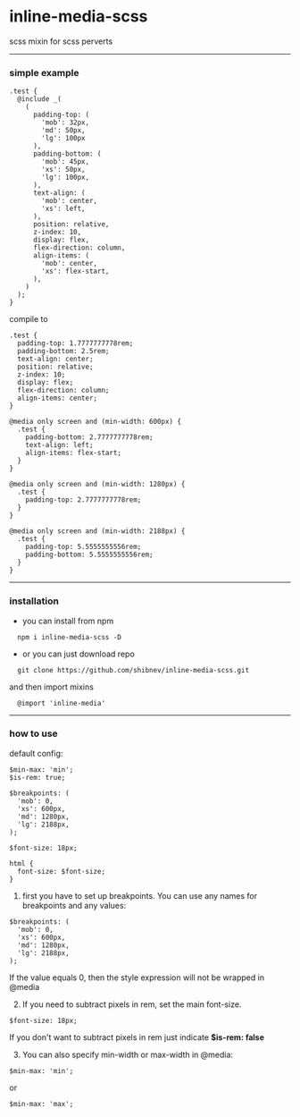 # inline-media-scss

scss mixin for scss perverts

---

### simple example

```
.test {
  @include _(
    (
      padding-top: (
        'mob': 32px,
        'md': 50px,
        'lg': 100px
      ),
      padding-bottom: (
        'mob': 45px,
        'xs': 50px,
        'lg': 100px,
      ),
      text-align: (
        'mob': center,
        'xs': left,
      ),
      position: relative,
      z-index: 10,
      display: flex,
      flex-direction: column,
      align-items: (
        'mob': center,
        'xs': flex-start,
      ),
    )
  );
}
```

compile to

```
.test {
  padding-top: 1.7777777778rem;
  padding-bottom: 2.5rem;
  text-align: center;
  position: relative;
  z-index: 10;
  display: flex;
  flex-direction: column;
  align-items: center;
}

@media only screen and (min-width: 600px) {
  .test {
    padding-bottom: 2.7777777778rem;
    text-align: left;
    align-items: flex-start;
  }
}

@media only screen and (min-width: 1280px) {
  .test {
    padding-top: 2.7777777778rem;
  }
}

@media only screen and (min-width: 2188px) {
  .test {
    padding-top: 5.5555555556rem;
    padding-bottom: 5.5555555556rem;
  }
}

```

---

### installation

- you can install from npm

```
  npm i inline-media-scss -D
```

- or you can just download repo

```
  git clone https://github.com/shibnev/inline-media-scss.git
```

and then import mixins

```
  @import 'inline-media'
```

---

### how to use

default config:

```
$min-max: 'min';
$is-rem: true;

$breakpoints: (
  'mob': 0,
  'xs': 600px,
  'md': 1280px,
  'lg': 2188px,
);

$font-size: 18px;

html {
  font-size: $font-size;
}
```

1. first you have to set up breakpoints. You can use any names for breakpoints and any values:

```
$breakpoints: (
  'mob': 0,
  'xs': 600px,
  'md': 1280px,
  'lg': 2188px,
);
```

If the value equals 0, then the style expression will not be wrapped in @media

2. If you need to subtract pixels in rem, set the main font-size.

```
$font-size: 18px;
```

If you don't want to subtract pixels in rem just indicate **$is-rem: false**

3. You can also specify min-width or max-width in @media:

```
$min-max: 'min';
```

or

```
$min-max: 'max';
```
